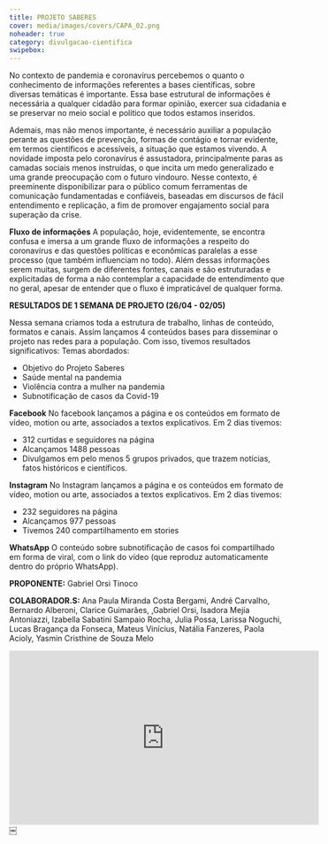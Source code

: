 ```yaml
---
title: PROJETO SABERES
cover: media/images/covers/CAPA_02.png
noheader: true
category: divulgacao-cientifica
swipebox: 
---
```

  
No contexto de pandemia e coronavírus percebemos o quanto o conhecimento de informações referentes a bases científicas, sobre diversas temáticas é importante. Essa base estrutural de informações é necessária a qualquer cidadão para formar opinião, exercer sua cidadania e se preservar no meio social e político que todos estamos inseridos.
  
Ademais, mas não menos importante, é necessário auxiliar a população perante as questões de prevenção, formas de contágio e tornar evidente, em termos científicos e acessíveis, a situação que estamos vivendo. A novidade imposta pelo coronavírus é
assustadora, principalmente paras as camadas sociais menos instruídas, o que incita um medo generalizado e uma grande preocupação com o futuro vindouro. Nesse contexto, é preeminente disponibilizar para o público comum ferramentas de comunicação fundamentadas e confiáveis, baseadas em discursos de fácil entendimento e replicação, a fim de promover engajamento social para superação da crise.

**Fluxo de informações**
A população, hoje, evidentemente, se encontra confusa e imersa a um grande fluxo de informações a respeito do coronavírus e das questões políticas e econômicas paralelas a esse processo (que também influenciam no todo). Além dessas informações serem muitas, surgem de diferentes fontes, canais e são estruturadas e explicitadas de forma a não contemplar a capacidade de entendimento que no geral, apesar de entender que o fluxo é impraticável de qualquer forma.


**RESULTADOS DE 1 SEMANA DE PROJETO (26/04 - 02/05)**

Nessa semana criamos toda a estrutura de trabalho, linhas de conteúdo, formatos e canais.
Assim lançamos 4 conteúdos bases para disseminar o projeto nas redes para a população.
Com isso, tivemos resultados significativos:
Temas abordados:
* Objetivo do Projeto Saberes
* Saúde mental na pandemia
* Violência contra a mulher na pandemia
* Subnotificação de casos da Covid-19

**Facebook**
No facebook lançamos a página e os conteúdos em formato de vídeo, motion ou arte, associados a textos explicativos.
Em 2 dias tivemos:
* 312 curtidas e seguidores na página
* Alcançamos 1488 pessoas
* Divulgamos em pelo menos 5 grupos privados, que trazem notícias, fatos históricos e científicos.
  
**Instagram**
No Instagram lançamos a página e os conteúdos em formato de vídeo, motion ou arte, associados a textos explicativos.
Em 2 dias tivemos:
* 232 seguidores na página
* Alcançamos 977 pessoas
* Tivemos 240 compartilhamento em stories
  
**WhatsApp**
O conteúdo sobre subnotificação de casos foi compartilhado em forma de viral, com o link do vídeo (que reproduz automaticamente dentro do próprio WhatsApp).


**PROPONENTE:**
Gabriel Orsi Tinoco
  
 **COLABORADOR.S:** 
Ana Paula Miranda Costa Bergami, André Carvalho, Bernardo Alberoni, Clarice Guimarães, ,Gabriel Orsi, Isadora Mejía Antoniazzi, Izabella Sabatini Sampaio Rocha, Julia Possa, Larissa Noguchi, Lucas Bragança da Fonseca, Mateus Vinícius, Natália Fanzeres, Paola Acioly, Yasmin Cristhine de Souza Melo



<div class="video-wrapper video-wrapper-16x9">
<iframe width="560" height="315" src="https://www.youtube.com/embed/yNKF2m7Hz0s" frameborder="0" allow="accelerometer; autoplay; encrypted-media; gyroscope; picture-in-picture" allowfullscreen></iframe>
</div>
  ￼